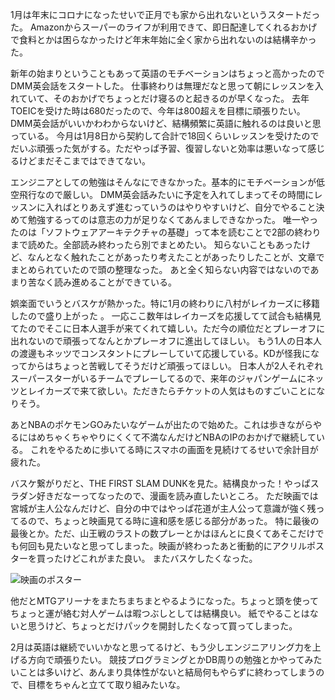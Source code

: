 <script context="module">
    import slum_dunk from '$lib/assets/posts/2023-02-04-january-review/slam_dunk.jpeg';
    export let metadata = {
        title: "1月の振り返り",
        date: "2023-02-04 14:00:00",
        description: "1月は年末にコロナになったせいで正月でも家から出れないというスタートだった。",
        type: "diary"
    };
</script>

1月は年末にコロナになったせいで正月でも家から出れないというスタートだった。
Amazonからスーパーのライフが利用できて、即日配達してくれるおかげで食料とかは困らなかったけど年末年始に全く家から出れないのは結構辛かった。

新年の始まりということもあって英語のモチベーションはちょっと高かったのでDMM英会話をスタートした。
仕事終わりは無理だなと思って朝にレッスンを入れていて、そのおかげでちょっとだけ寝るのと起きるのが早くなった。
去年TOEICを受けた時は680だったので、今年は800超えを目標に頑張りたい。DMM英会話がいいかわわからないけど、結構頻繁に英語に触れるのは良いと思っている。
今月は1月8日から契約して合計で18回くらいレッスンを受けたのでだいぶ頑張った気がする。ただやっぱ予習、復習しないと効率は悪いなって感じるけどまだそこまではできてない。

エンジニアとしての勉強はそんなにできなかった。基本的にモチベーションが低空飛行なので厳しい。
DMM英会話みたいに予定を入れてしまってその時間にレッスンに入ればとりあえず進むっていうのはやりやすいけど、自分でやること決めて勉強するってのは意志の力が足りなくてあんましできなかった。
唯一やったのは「ソフトウェアアーキテクチャの基礎」って本を読むことで2部の終わりまで読めた。全部読み終わったら別でまとめたい。
知らないこともあったけど、なんとなく触れたことがあったり考えたことがあったりしたことが、文章でまとめられていたので頭の整理なった。
あと全く知らない内容ではないのであまり苦なく読み進めることができている。

娯楽面でいうとバスケが熱かった。特に1月の終わりに八村がレイカーズに移籍したので盛り上がった 。
一応ここ数年はレイカーズを応援してて試合も結構見てたのでそこに日本人選手が来てくれて嬉しい。ただ今の順位だとプレーオフに出れないので頑張ってなんとかプレーオフに進出してほしい。
もう1人の日本人の渡邊もネッツでコンスタントにプレーしていて応援している。KDが怪我になってからはちょっと苦戦してそうだけど頑張ってほしい。
日本人が2人それぞれスーパースターがいるチームでプレーしてるので、来年のジャパンゲームにネッツとレイカーズで来て欲しい。ただきたらチケットの人気はものすごいことになりそう。

あとNBAのポケモンGOみたいなゲームが出たので始めた。これは歩きながらやるにはめちゃくちゃやりにくくて不満なんだけどNBAのIPのおかげで継続している。
これをやるために歩いてる時にスマホの画面を見続けてるせいで余計目が疲れた。

バスケ繋がりだと、THE FIRST SLAM DUNKを見た。結構良かった！やっぱスラダン好きだなーってなったので、漫画を読み直したいところ。
ただ映画では宮城が主人公なんだけど、自分の中ではやっぱ花道が主人公って意識が強く残ってるので、ちょっと映画見てる時に違和感を感じる部分があった。
特に最後の最後とか。ただ、山王戦のラストの数プレーとかはほんとに良くてあそこだけでも何回も見たいなと思ってしまった。映画が終わったあと衝動的にアクリルポスターを買ったけどこれがまた良い。
またバスケしたくなった。
<div class="w-full">
<img alt="映画のポスター" src={slum_dunk} />
</div>

他だとMTGアリーナをまたちまちまとやるようになった。ちょっと頭を使ってちょっと運が絡む対人ゲームは暇つぶしとしては結構良い。
紙でやることはないと思うけど、ちょっとだけパックを開封したくなって買ってしまった。

2月は英語は継続でいいかなと思ってるけど、もう少しエンジニアリング力を上げる方向で頑張りたい。
競技プログラミングとかDB周りの勉強とかやってみたいことは多いけど、あんまり具体性がないと結局何もやらずに終わってしまうので、目標をちゃんと立てて取り組みたいな。
